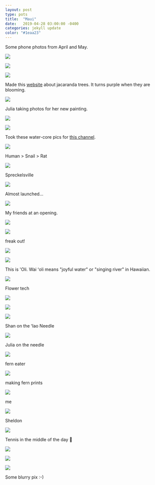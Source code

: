 ```yaml
---
layout: post
type: pots
title:  "Maui"
date:   2019-04-28 03:00:00 -0400
categories: jekyll update
color: "#1eaa23"
---
```


Some phone photos from April and May.

![](https://files.elliott.computer/images/maui-trip-april-1.jpg)

![](https://files.elliott.computer/images/maui-trip-april-2.jpg)

![](https://files.elliott.computer/images/maui-trip-april-3.jpg)

Made this [website](https://mauijacaranda.com) about jacaranda trees. It turns purple when they are blooming.

![](https://files.elliott.computer/images/maui-trip-april-4.jpg)

Julia taking photos for her new painting.

![](https://files.elliott.computer/images/maui-trip-april-5.jpg)

![](https://files.elliott.computer/images/maui-trip-april-6.jpg)

Took these water-core pics for [this channel](https://www.are.na/elliott-cost/water-drinkers-aesthetic).

![](https://files.elliott.computer/images/maui-trip-april-7.jpg)

Human > Snail > Rat

![](https://files.elliott.computer/images/maui-trip-april-8.jpg)

Spreckelsville

![](https://files.elliott.computer/images/maui-trip-april-9.jpg)

Almost launched...

![](https://files.elliott.computer/images/maui-trip-april-10.jpg)

My friends at an opening.

![](https://files.elliott.computer/images/maui-trip-april-11.jpg)

![](https://files.elliott.computer/images/maui-trip-april-12.jpg)

freak out!

![](https://files.elliott.computer/images/maui-trip-april-13.jpg)

![](https://files.elliott.computer/images/maui-trip-april-14.jpg)

This is 'Oli. Wai ʻoli means "joyful water" or "singing river" in Hawaiian.

![](https://files.elliott.computer/images/maui-trip-april-15.jpg)

Flower tech

![](https://files.elliott.computer/images/maui-trip-april-16.jpg)

![](https://files.elliott.computer/images/maui-trip-april-17.jpg)

![](https://files.elliott.computer/images/maui-trip-april-18.jpg)

Shan on the ʻIao Needle

![](https://files.elliott.computer/images/maui-trip-april-19.jpg)

Julia on the needle

![](https://files.elliott.computer/images/maui-trip-april-21.jpg)

fern eater

![](https://files.elliott.computer/images/maui-trip-april-22.jpg)

making fern prints

![](https://files.elliott.computer/images/maui-trip-april-23.jpg)

me

![](https://files.elliott.computer/images/maui-trip-april-24.jpg)

Sheldon

![](https://files.elliott.computer/images/maui-trip-april-25.jpg)

Tennis in the middle of the day 🥵

![](https://files.elliott.computer/images/maui-trip-april-26.jpg)

![](https://files.elliott.computer/images/maui-trip-april-27.jpg)

![](https://files.elliott.computer/images/maui-trip-april-28.jpg)

Some blurry pix :-)